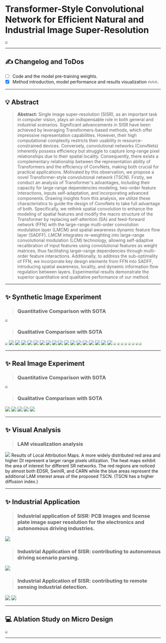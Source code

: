 # **Transformer-Style Convolutional Network for Efficient Natural and Industrial Image Super-Resolution**
<img src="images/Complexity.png" style="zoom:50%;" />

<hr />

## :writing_hand: Changelog and ToDos
- [ ] Code and the model pre-training weights.
- [x] Method introduction, model performance and results visualization  :fire::fire::fire:.

<hr />

## :bulb: Abstract
> **Abstract:** Single image super-resolution (SISR), as an important task in computer vision, plays an indispensable role in both general and industrial scenarios. Significant advancements in SISR have been achieved by leveraging Transformers-based methods, which offer impressive representation capabilities. However, their high computational complexity restricts their usability in resource-constrained devices. Conversely, convolutional networks (ConvNets) inherently possess efficiency but struggle to capture long-range pixel relationships due to their spatial locality. Consequently, there exists a complementary relationship between the representation ability of Transformers and the efficiency of ConvNets, making both crucial for practical applications. Motivated by this observation, we propose a novel Transformer-style convolutional network (TSCN). 
> Firstly, we conduct an analysis of Transformer's advantages, including their capacity for large-range dependencies modeling, two-order feature interactions, inputs self-adaptation, and incorporating advanced components. Drawing insights from this analysis, we utilize these characteristics to guide the design of ConvNets to take full advantage of both. Specifically, we rethink spatial convolution to enhance the modeling of spatial features and modify the macro structure of the Transformer by replacing self-attention (SA) and feed-forward network (FFN) with the large-range multi-order convolution modulation layer (LMCM) and spatial awareness dynamic feature flow layer (SADFF). LMCM integrates re-weighting into large-range convolutional modulation (LCM) technology, allowing self-adaptive recalibration of input features using convolutional features as weight matrices, thus facilitating larger-range dependencies through multi-order feature interactions. Additionally, to address the sub-optimality of FFN, we incorporate key design elements from FFN into SADFF, introducing spatial awareness, locality, and dynamic information flow regulation between layers. Experimental results demonstrate the superior quantitative and qualitative performance of our method.

<hr />

## :sparkles: Synthetic Image Experiment
> ### Quantitative Comparison with SOTA
<img src="images/Quan.png" style="zoom:50%;" />

> ### Qualitative Comparison with SOTA
<img src="images/Qualitative.png" style="zoom:50%;" />
<img src="images/u100-044.png" style="zoom:100%;" />
<img src="images/u100-034.png" style="zoom:100%;" />
<img src="images/u100-027.png" style="zoom:100%;" />
<img src="images/u100-024.png" style="zoom:100%;" />
<img src="images/u100-008.png" style="zoom:100%;" />
<img src="images/u100-004.png" style="zoom:100%;" />
<img src="images/u100-084.png" style="zoom:100%;" />
<img src="images/u100-046.png" style="zoom:100%;" />
<img src="images/set14-ppt3.png" style="zoom:100%;" />
<img src="images/set14-baboon.png" style="zoom:100%;" />
<img src="images/set14-comic.png" style="zoom:100%;" />
<img src="images/set14-flowers.png" style="zoom:100%;" />
<img src="images/set14-foreman.png" style="zoom:100%;" />
<img src="images/set14-zebra.png" style="zoom:100%;" />
<img src="images/set5-bird.png" style="zoom:100%;" />
<img src="images/set5-bead.png" style="zoom:100%;" />
<img src="images/set5-woman.png" style="zoom:100%;" />
<img src="images/set5_baby.gif" style="zoom:50%;" />
<img src="images/set5_butterfly.gif" style="zoom:50%;" />
<img src="images/set14_bridge.gif" style="zoom:50%;" />
<img src="images/set14_coastguard.gif" style="zoom:50%;" />
<img src="images/set14_lenna.gif" style="zoom:50%;" />
<img src="images/set14_man.gif" style="zoom:50%;" />
<img src="images/set14_monarch.gif" style="zoom:50%;" />
<img src="images/set14_pepper.gif" style="zoom:50%;" />

<hr />

## :sparkles: Real Image Experiment
> ### Quantitative Comparison with SOTA
<img src="images/realquan.png" style="zoom:50%;" />

> ### Qualitative Comparison with SOTA
<img src="images/realsr-1.png" style="zoom:100%;" />
<img src="images/realsr-2.png" style="zoom:100%;" />
<img src="images/realsr-3.png" style="zoom:100%;" />
<img src="images/realsr-4.png" style="zoom:100%;" />
<img src="images/realsr-5.png" style="zoom:100%;" />

<hr />

## :sparkles: Visual Analysis
> ### LAM visualization analysis
<img src="images/LAM.png" style="zoom:100%;" />
Results of Local Attribution Maps. A more widely distributed red area and higher DI represent a larger range pixels utilization. The heat maps exhibit the area of interest for different SR networks. The red regions are noticed by almost both EDSR, SwinIR, and CARN while the blue areas represent the additional LAM interest areas of the proposed TSCN. (TSCN has a higher diffusion index.)

<hr />

## :sparkles: Industrial Application
> ### Industrial application of SISR: PCB images and license plate image super resolution for the electronics and autonomous driving industries.
<img src="images/Industrial.png" style="zoom:100%;" />

> ### Industrial Application of SISR: contributing to autonomous driving scenario parsing.
<img src="images/app-seg.png" style="zoom:100%;" />

> ### Industrial Application of SISR: contributing to remote sensing industrial detection.
<img src="images/app-detect-1-1.png" style="zoom:100%;" />
<img src="images/app-detect-2-1.png" style="zoom:100%;" />

<hr /> 

## :computer: Ablation Study on Micro Design

<img src="images/Ab.png" style="zoom:50%;" />


<hr />
